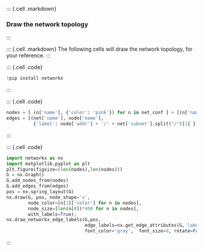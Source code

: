 
::: {.cell .markdown}
###  Draw the network topology
:::

::: {.cell .markdown}
The following cells will draw the network topology, for your reference.
:::


::: {.cell .code}
```python
!pip install networkx
```
:::


::: {.cell .code}
```python
nodes = [ (n['name'], {'color': 'pink'}) for n in net_conf ] + [(n['name'], {'color': 'lightblue'}) for n in node_conf ]
edges = [(net['name'], node['name'], 
          {'label': node['addr'] + '/' + net['subnet'].split("/")[1] }) if node['addr'] else (net['name'], node['name']) for net in net_conf for node in net['nodes'] ]
```
:::


::: {.cell .code}
```python
import networkx as nx
import matplotlib.pyplot as plt
plt.figure(figsize=(len(nodes),len(nodes)))
G = nx.Graph()
G.add_nodes_from(nodes)
G.add_edges_from(edges)
pos = nx.spring_layout(G)
nx.draw(G, pos, node_shape='s',  
        node_color=[n[1]['color'] for n in nodes], 
        node_size=[len(n[0])*400 for n in nodes],  
        with_labels=True);
nx.draw_networkx_edge_labels(G,pos,
                             edge_labels=nx.get_edge_attributes(G,'label'),
                             font_color='gray',  font_size=8, rotate=False);
```
:::